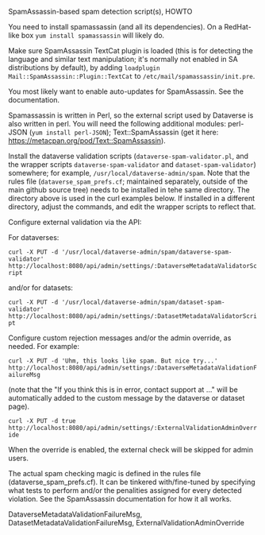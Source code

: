 SpamAssassin-based spam detection script(s), HOWTO

You need to install spamassassin (and all its dependencies).
On a RedHat-like box `yum install spamassassin` will likely  do. 

Make sure SpamAssassin TextCat plugin is loaded (this is for detecting the language and similar text manipulation; it's normally not enabled in SA distributions by default), by adding `loadplugin Mail::SpamAssassin::Plugin::TextCat` to `/etc/mail/spamassassin/init.pre`.

You most likely want to enable auto-updates for SpamAssassin. See the documentation. 

Spamassassin is written in Perl, so the external script used by Dataverse is also written in perl.
You will need the following additional modules:
perl-JSON (`yum install perl-JSON`);
Text::SpamAssassin (get it here: https://metacpan.org/pod/Text::SpamAssassin).

Install the dataverse validation scripts (`dataverse-spam-validator.pl`, and the wrapper scripts `dataverse-spam-validator` and `dataset-spam-validator`) somewhere; for example,
`/usr/local/dataverse-admin/spam`. Note that the rules file (`dataverse_spam_prefs.cf`; maintained separately, outside of the main github source tree) needs to be installed in tehe same directory.
The directory above is used in the curl examples below. If installed in a different directory, adjust the commands, and edit the wrapper scripts to reflect that.

Configure external validation via the API:

For dataverses:

`curl -X PUT -d '/usr/local/dataverse-admin/spam/dataverse-spam-validator' http://localhost:8080/api/admin/settings/:DataverseMetadataValidatorScript`

and/or for datasets:

`curl -X PUT -d '/usr/local/dataverse-admin/spam/dataset-spam-validator' http://localhost:8080/api/admin/settings/:DatasetMetadataValidatorScript`

Configure custom rejection messages and/or the admin override, as needed. For example:

`curl -X PUT -d 'Uhm, this looks like spam. But nice try...' http://localhost:8080/api/admin/settings/:DataverseMetadataValidationFailureMsg`

(note that the "If you think this is in error, contact support at ..." will be automatically added to the custom message by the dataverse or dataset page).


`curl -X PUT -d true http://localhost:8080/api/admin/settings/:ExternalValidationAdminOverride`

When the override is enabled, the external check will be skipped for admin users.

The actual spam checking magic is defined in the rules file (dataverse_spam_prefs.cf). It can be tinkered with/fine-tuned by specifying what tests to perform and/or the penalities assigned for every detected violation. See the SpamAssassin documentation for how it all works. 




DataverseMetadataValidationFailureMsg,
        DatasetMetadataValidationFailureMsg,
        ExternalValidationAdminOverride


